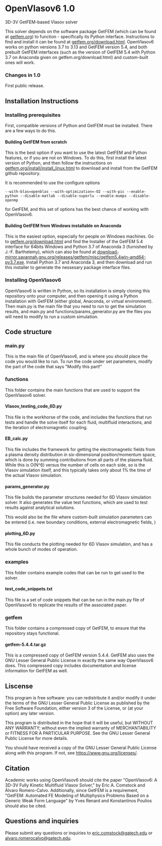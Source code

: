 # OpenVlasov6 1.0
3D-3V GetFEM-based Vlasov solver

This solver depends on the software package GetFEM (which can be found at [getfem.org](getfem.org)) to function - specifically its Python interface. Instructions to find and install it can be found at [getfem.org/download.html](getfem.org/download.html). OpenVlasov6 works on python versions 3.7 to 3.13 and GetFEM version 5.4, and both prebuilt GetFEM interfaces (such as the version of GetFEM 5.4 with Python 3.7 on Anaconda given on getfem.org/download.html) and custom-built ones will work.

### Changes in 1.0
First public release.

## Installation Instructions

### Installing prerequisites

First, compatible versions of Python and GetFEM must be installed. There are a few ways to do this.

#### Building GetFEM from scratch

This is the best option if you want to use the latest GetFEM and Python features, or if you are not on Windows. To do this, first install the latest version of Python, and then follow the instructions on [getfem.org/install/install_linux.html](getfem.org/install/install_linux.html) to download and install from the GetFEM github repository.

It is recommended to use the configure options
```
--with-blas=openblas --with-optimization=-O2 --with-pic --enable-python --disable-matlab --disable-superlu --enable-mumps --disable-openmp
```
for GetFEM, and this set of options has the best chance of working with OpenVlasov6.

#### Building GetFEM from Windows installable on Anaconda

This is the easiest option, especially for people on Windows machines. Go to [getfem.org/download.html](getfem.org/download.html) and find the Installer of the GetFEM 5.4 interface for 64bits Windows and Python 3.7 of Anaconda 3 (furnished by J.-F. Barthelemy), which can also be found at [download-mirror.savannah.gnu.org/releases/getfem/misc/getfem5.4win-amd64-py3.7.exe](download-mirror.savannah.gnu.org/releases/getfem/misc/getfem5.4win-amd64-py3.7.exe). Install Python 3.7 and Anaconda 3, and then download and run this installer to generate the nessesary package interface files.

### Installing OpenVlasov6

OpenVlasov6 is written in Python, so its installation is simply cloning this repository onto your computer, and then opening it using a Python installation with GetFEM (either global, Anaconda, or virtual environment). Then main.py is the main file that you need to run to get the simulation results, and main.py and functions/params_generator.py are the files you will need to modify to run a custom simulation.

## Code structure

### main.py
This is the main file of OpenVlasov6, and is where you should place the code you would like to run. To run the code under set parameters, modify the part of the code that says "Modify this part!"

### functions
This folder contains the main functions that are used to support the OpenVlasov6 solver.

#### Vlasov_testing_code_6D.py
This file is the workhorse of the code, and includes the functions that run tests and handle the solve itself for each fluid, multifluid interactions, and the iteration of electromagnetic coupling.

#### EB_calc.py
This file includes the framework for getting the electromagnetic fields from a plasma density distribution in six-dimensional position/momentum space, which is done  by summing contributions from all parts of the plasma fluid. While this is O(N^6) versus the number of cells on each side, so is the Vlasov simulation itself, and this typically takes only about 1% the time of the actual Vlasov simulation.

#### params_generator.py
This file builds the parameter structures needed for 6D Vlasov simulation solver. It also generates the value test functions, which are used to test results against analytical solutions.

This would also be the file where custom-built simulation parameters can be entered (i.e. new boundary conditions, external electromagnetic fields, )

#### plotting_6D.py
This file conducts the plotting needed for 6D Vlasov simulation, and has a whole bunch of modes of operation.

### examples
This folder contains example codes that can be run to get used to the solver. 

#### test_code_snippets.txt
This file is a set of code snippets that can be run in the main.py file of OpenVlasov6 to replicate the results of the associated paper.

### getfem
This folder contains a compressed copy of GetFEM, to ensure that the repository stays functional.

#### getfem-5.4.4.tar.gz
This is a compressed copy of GetFEM version 5.4.4. GetFEM also uses the GNU Lesser General Public License in exactly the same way OpenVlasov6 does. This compressed copy includes documentation and license information for GetFEM as well.

## Liscense
This program is free software: you can redistribute it and/or modify it under the terms of the GNU Lesser General Public License as published by the Free Software Foundation, either version 3 of the License, or (at your option) any later version.

This program is distributed in the hope that it will be useful, but WITHOUT ANY WARRANTY; without even the implied warranty of MERCHANTABILITY or FITNESS FOR A PARTICULAR PURPOSE. See the GNU Lesser General Public License for more details.

You should have received a copy of the GNU Lesser General Public License along with this program. If not, see <https://www.gnu.org/licenses/>.

## Citation
Academic works using OpenVlasov6 should cite the paper "OpenVlasov6: A 3D-3V Fully Kinetic Multifluid Vlasov Solver," by Eric A. Comstock and Álvaro Romero-Calvo. Additionally, since GetFEM is a requirement, "GetFEM: Automated FE Modeling of Multiphysics Problems Based on a Generic Weak Form Language" by Yves Renard and Konstantinos Poulios should also be cited.

## Questions and inquiries
Please submit any questions or inquiries to [eric.comstock@gatech.edu](eric.comstock@gatech.edu) or [alvaro.romerocalvo@gatech.edu](alvaro.romerocalvo@gatech.edu).
